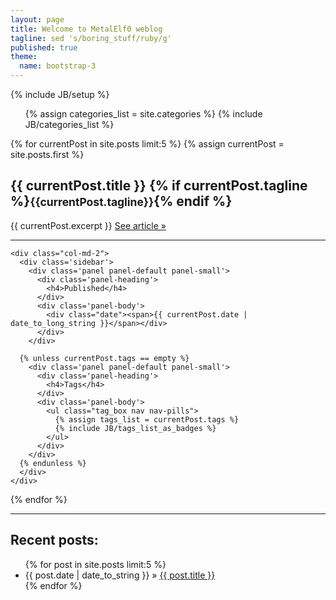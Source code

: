 ```yaml
---
layout: page
title: Welcome to MetalElf0 weblog
tagline: sed 's/boring_stuff/ruby/g'
published: true
theme:
  name: bootstrap-3
---
```

{% include JB/setup %}

<div class="row">
  <div class="well col-md-10 col-md-offset-2">
    <ul class="nav nav-pills">
      {% assign categories_list = site.categories %}
      {% include JB/categories_list %}
    </ul>
  </div>
</div>

{% for currentPost in site.posts limit:5 %}
  {% assign currentPost = site.posts.first %}
  <div class="row post">
    <div class="col-md-8 col-md-offset-2">
      <div class="page-header">
        <h2>{{ currentPost.title }} {% if currentPost.tagline %}<small>{{currentPost.tagline}}</small>{% endif %}</h2>
      </div>
      {{ currentPost.excerpt }}
      <a id="more" href="{{ currentPost.url }}">See article &raquo;</a>
      <hr/>
    </div>

    <div class="col-md-2">
      <div class='sidebar'>
        <div class='panel panel-default panel-small'>
          <div class='panel-heading'>
            <h4>Published</h4>
          </div>
          <div class='panel-body'>
            <div class="date"><span>{{ currentPost.date | date_to_long_string }}</span></div>
          </div>
        </div>

      {% unless currentPost.tags == empty %}
        <div class='panel panel-default panel-small'>
          <div class='panel-heading'>
            <h4>Tags</h4>
          </div>
          <div class='panel-body'>
            <ul class="tag_box nav nav-pills">
              {% assign tags_list = currentPost.tags %}
              {% include JB/tags_list_as_badges %}
            </ul>
          </div>
        </div>
      {% endunless %}
      </div>
    </div>
  </div>
{% endfor %}

<hr/>

## Recent posts:

<ul class="posts">
  {% for post in site.posts limit:5 %}
    <li><span>{{ post.date | date_to_string }}</span> &raquo; <a href="{{ BASE_PATH }}{{ post.url }}">{{ post.title }}</a></li>
  {% endfor %}
</ul>
